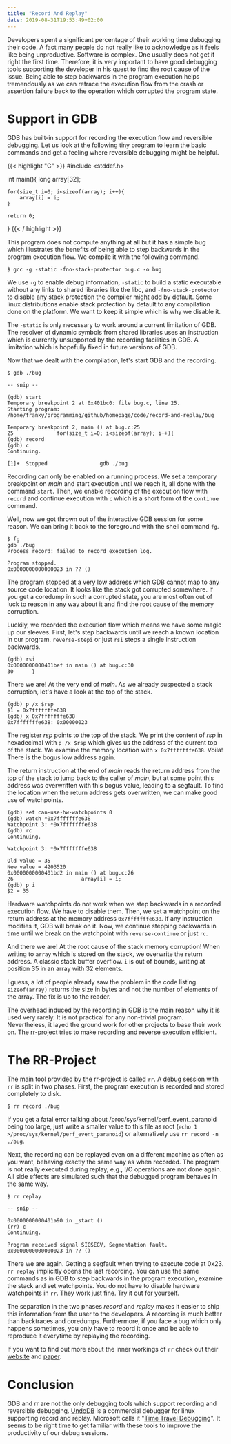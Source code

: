 ```yaml
---
title: "Record And Replay"
date: 2019-08-31T19:53:49+02:00
---
```


Developers spent a significant percentage of their working time debugging their code.
A fact many people do not really like to acknowledge as it feels like being unproductive.
Software is complex.
One usually does not get it right the first time.
Therefore, it is very important to have good debugging tools supporting the developer in his quest to find the root cause of the issue.
Being able to step backwards in the program execution helps tremendously as we can retrace the execution flow from the crash or assertion failure back to the operation which corrupted the program state.



# Support in GDB

GDB has built-in support for recording the execution flow and reversible debugging.
Let us look at the following tiny program to learn the basic commands and get a feeling where reversible debugging might be helpful.

{{< highlight "C" >}}
#include <stddef.h>

int main(){
	long array[32];

	for(size_t i=0; i<sizeof(array); i++){
		array[i] = i;
	}

	return 0;
}
{{< / highlight >}}

This program does not compute anything at all but it has a simple bug which illustrates the benefits of being able to step backwards in the program execution flow.
We compile it with the following command.

```
$ gcc -g -static -fno-stack-protector bug.c -o bug
```

We use `-g` to enable debug information, `-static` to build a static executable without any links to shared libraries like the libc, and `-fno-stack-protector` to disable any stack protection the compiler might add by default.
Some linux distributions enable stack protection by default to any compilation done on the platform.
We want to keep it simple which is why we disable it.

The `-static` is only necessary to work around a current limitation of GDB.
The resolver of dynamic symbols from shared libraries uses an instruction which is currently unsupported by the recording facilities in GDB.
A limitation which is hopefully fixed in future versions of GDB.

Now that we dealt with the compilation, let's start GDB and the recording.

```
$ gdb ./bug

-- snip --

(gdb) start
Temporary breakpoint 2 at 0x401bc0: file bug.c, line 25.
Starting program: /home/franky/programming/github/homepage/code/record-and-replay/bug 

Temporary breakpoint 2, main () at bug.c:25
25              for(size_t i=0; i<sizeof(array); i++){
(gdb) record
(gdb) c
Continuing.

[1]+  Stopped                 gdb ./bug
```

Recording can only be enabled on a running process.
We set a temporary breakpoint on _main_ and start execution until we reach it, all done with the command `start`.
Then, we enable recording of the execution flow with `record` and continue execution with `c` which is a short form of the `continue` command.

Well, now we got thrown out of the interactive GDB session for some reason.
We can bring it back to the foreground with the shell command `fg`.

```
$ fg
gdb ./bug
Process record: failed to record execution log.

Program stopped.
0x0000000000000023 in ?? ()
```

The program stopped at a very low address which GDB cannot map to any source code location.
It looks like the stack got corrupted somewhere.
If you get a coredump in such a corrupted state, you are most often out of luck to reason in any way about it and find the root cause of the memory corruption.

Luckily, we recorded the execution flow which means we have some magic up our sleeves.
First, let's step backwards until we reach a known location in our program.
`reverse-stepi` or just `rsi` steps a single instruction backwards.

```
(gdb) rsi
0x0000000000401bef in main () at bug.c:30
30      }
```

There we are! At the very end of _main_.
As we already suspected a stack corruption, let's have a look at the top of the stack.

```
(gdb) p /x $rsp
$1 = 0x7fffffffe638
(gdb) x 0x7fffffffe638
0x7fffffffe638: 0x00000023
```

The register _rsp_ points to the top of the stack.
We print the content of _rsp_ in hexadecimal with `p /x $rsp` which gives us the address of the current top of the stack.
We examine the memory location with `x 0x7fffffffe638`.
Voilà! There is the bogus low address again.

The return instruction at the end of _main_ reads the return address from the top of the stack to jump back to the caller of _main_, but at some point this address was overwritten with this bogus value, leading to a segfault.
To find the location when the return address gets overwritten, we can make good use of watchpoints.

```
(gdb) set can-use-hw-watchpoints 0
(gdb) watch *0x7fffffffe638
Watchpoint 3: *0x7fffffffe638
(gdb) rc
Continuing.

Watchpoint 3: *0x7fffffffe638

Old value = 35
New value = 4203520
0x0000000000401bd2 in main () at bug.c:26
26                      array[i] = i;
(gdb) p i
$2 = 35
```

Hardware watchpoints do not work when we step backwards in a recorded execution flow.
We have to disable them.
Then, we set a watchpoint on the return address at the memory address `0x7fffffffe638`.
If any instruction modifies it, GDB will break on it.
Now, we continue stepping backwards in time until we break on the watchpoint with `reverse-continue` or just `rc`.

And there we are! At the root cause of the stack memory corruption!
When writing to `array` which is stored on the stack, we overwrite the return address.
A classic stack buffer overflow.
`i` is out of bounds, writing at position 35 in an array with 32 elements.

I guess, a lot of people already saw the problem in the code listing.
`sizeof(array)` returns the size in bytes and not the number of elements of the array.
The fix is up to the reader.

The overhead induced by the recording in GDB is the main reason why it is used very rarely.
It is not practical for any non-trivial program.
Nevertheless, it layed the ground work for other projects to base their work on.
The [rr-project](https://rr-project.org/) tries to make recording and reverse execution efficient.


# The RR-Project

The main tool provided by the rr-project is called `rr`.
A debug session with `rr` is split in two phases.
First, the program execution is recorded and stored completely to disk.

```
$ rr record ./bug
```

If you get a fatal error talking about /proc/sys/kernel/perf_event_paranoid being too large, just write a smaller value to this file as root (`echo 1 >/proc/sys/kernel/perf_event_paranoid`) or alternatively use `rr record -n ./bug`.

Next, the recording can be replayed even on a different machine as often as you want, behaving exactly the same way as when recorded.
The program is not really executed during replay, e.g., I/O operations are not done again.
All side effects are simulated such that the debugged program behaves in the same way.

```
$ rr replay

-- snip --

0x0000000000401a90 in _start ()
(rr) c
Continuing.

Program received signal SIGSEGV, Segmentation fault.
0x0000000000000023 in ?? ()
```

There we are again.
Getting a segfault when trying to execute code at 0x23.
`rr replay` implicitly opens the last recording.
You can use the same commands as in GDB to step backwards in the program execution, examine the stack and set watchpoints.
You do not have to disable hardware watchpoints in `rr`.
They work just fine.
Try it out for yourself.

The separation in the two phases _record_ and _replay_ makes it easier to ship this information from the user to the developers.
A recording is much better than backtraces and coredumps.
Furthermore, if you face a bug which only happens sometimes, you only have to record it once and be able to reproduce it everytime by replaying the recording.

If you want to find out more about the inner workings of `rr` check out their [website](https://rr-project.org/) and [paper](https://arxiv.org/abs/1610.02144).


# Conclusion

GDB and rr are not the only debugging tools which support recording and reversible debugging.
[UndoDB](https://www.undo.io/) is a commercial debugger for linux supporting record and replay.
Microsoft calls it "[Time Travel Debugging](https://docs.microsoft.com/en-us/windows-hardware/drivers/debugger/time-travel-debugging-overview)".
It seems to be right time to get familiar with these tools to improve the productivity of our debug sessions.
